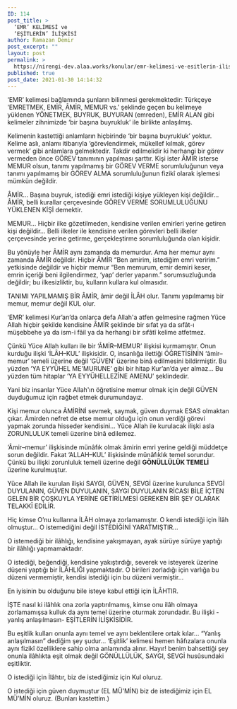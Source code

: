 ```yaml
---
ID: 114
post_title: >
  ‘EMR’ KELİMESİ ve
  ‘EŞİTLERİN’ İLİŞKİSİ
author: Ramazan Demir
post_excerpt: ""
layout: post
permalink: >
  https://nirengi-dev.alaa.works/konular/emr-kelimesi-ve-esitlerin-iliskisi/
published: true
post_date: 2021-01-30 14:14:32
---
```

<p>‘EMR’ kelimesi bağlamında şunların bilinmesi gerekmektedir: Türkçeye ‘EMRETMEK, EMİR, ÂMİR, MEMUR vs.’ şeklinde geçen bu kelimeye yüklenen YÖNETMEK, BUYRUK, BUYURAN (emreden), EMİR ALAN gibi kelimeler zihnimizde ‘bir başına buyrukluk’ ile birlikte anlaşılmış.</p>
<p>Kelimenin kastettiği anlamların hiçbirinde ‘bir başına buyrukluk’ yoktur. Kelime aslı, anlamı itibarıyla ‘görevlendirmek, mükellef kılmak, görev vermek’ gibi anlamlara gelmektedir. Takdir edilmelidir ki herhangi bir görev vermeden önce GÖREV tanımının yapılması şarttır. Kişi ister ÂMİR isterse MEMUR olsun, tanımı yapılmamış bir GÖREV VERME sorumluluğunun veya tanımı yapılmamış bir GÖREV ALMA sorumluluğunun fizikî olarak işlemesi mümkün değildir.</p>
<p>ÂMİR... Başına buyruk, istediği emri istediği kişiye yükleyen kişi değildir... ÂMİR, belli kurallar çerçevesinde GÖREV VERME SORUMLULUĞUNU YÜKLENEN KİŞİ demektir.</p>
<p>MEMUR... Hiçbir ilke gözetilmeden, kendisine verilen emirleri yerine getiren kişi değildir... Belli ilkeler ile kendisine verilen görevleri belli ilkeler çerçevesinde yerine getirme, gerçekleştirme sorumluluğunda olan kişidir.</p>
<p>Bu yönüyle her ÂMİR aynı zamanda da memurdur. Ama her memur aynı zamanda ÂMİR değildir. Hiçbir ÂMİR “Ben amirim, istediğim emri veririm.” yetkisinde değildir ve hiçbir memur “Ben memurum, emir demiri keser, emrin içeriği beni ilgilendirmez, ‘yap’ derler yaparım.” sorumsuzluğunda değildir; bu ilkesizliktir, bu, kulların kullara kul olmasıdır.</p>
<p>TANIMI YAPILMAMIŞ BİR ÂMİR, âmir değil İLÂH olur. Tanımı yapılmamış bir memur, memur değil KUL olur.</p>
<p>‘EMR’ kelimesi Kur’an’da onlarca defa Allah'a atfen gelmesine rağmen Yüce Allah hiçbir şekilde kendisine ÂMİR şeklinde bir sıfat ya da sıfât-ı müşebbehe ya da ism-i fâil ya da herhangi bir sıfâtî kelime atfetmez.</p>
<p>Çünkü Yüce Allah kulları ile bir ‘ÂMİR–MEMUR’ ilişkisi kurmamıştır. Onun kurduğu ilişki ‘İLÂH–KUL’ ilişkisidir. O, insanlığa ilettiği ÖĞRETİSİNİN ‘âmir–memur’ temeli üzerine değil ‘GÜVEN’ üzerine binâ edilmesini bildirmiştir. Bu yüzden ‘YA EYYÜHEL ME'MURUNE’ gibi bir hitap Kur’an’da yer almaz... Bu yüzden tüm hitaplar ‘YA EYYÜHELLEZİNE AMENU’ şeklindedir.</p>
<p>Yani biz insanlar Yüce Allah'ın öğretisine memur olmak için değil GÜVEN duyduğumuz için rağbet etmek durumundayız.</p>
<p>Kişi memur olunca ÂMİRİNİ sevmek, saymak, güven duymak ESAS olmaktan çıkar. Âmirden nefret de etse memur olduğu için onun verdiği görevi yapmak zorunda hisseder kendisini... Yüce Allah ile kurulacak ilişki asla ZORUNLULUK temeli üzerine binâ edilemez. </p>
<p>‘Âmir–memur’ ilişkisinde münâfık olmak âmirin emri yerine geldiği müddetçe sorun değildir. Fakat ‘ALLAH–KUL’ ilişkisinde münâfıklık temel sorundur. Çünkü bu ilişki zorunluluk temeli üzerine değil <strong>GÖNÜLLÜLÜK TEMELİ</strong> üzerine kurulmuştur. </p>
<p>Yüce Allah ile kurulan ilişki SAYGI, GÜVEN, SEVGİ üzerine kurulunca SEVGİ DUYULANIN, GÜVEN DUYULANIN, SAYGI DUYULANIN RİCASI BİLE İÇTEN GELEN BİR ÇOŞKUYLA YERİNE GETİRİLMESİ GEREKEN BİR ŞEY OLARAK TELAKKÎ EDİLİR. </p>
<p>Hiç kimse O’nu kullarına İLÂH olmaya zorlamamıştır. O kendi istediği için İlâh olmuştur... O istemediğini değil İSTEDİĞİNİ YARATMIŞTIR... </p>
<p>O istemediği bir ilâhlığı, kendisine yakışmayan, ayak sürüye sürüye yaptığı bir ilâhlığı yapmamaktadır. </p>
<p>O istediği, beğendiği, kendisine yakıştırdığı, severek ve isteyerek üzerine düşeni yaptığı bir İLÂHLIĞI yapmaktadır. O birileri zorladığı için varlığa bu düzeni vermemiştir, kendisi istediği için bu düzeni vermiştir... </p>
<p>En iyisinin bu olduğunu bile isteye kabul ettiği için İLÂHTIR. </p>
<p>İŞTE nasıl ki ilâhlık ona zorla yaptırılmamış, kimse onu ilâh olmaya zorlamamışsa kulluk da aynı temel üzerine oturmak zorundadır. Bu ilişki -yanlış anlaşılmasın- EŞİTLERİN İLİŞKİSİDİR. </p>
<p>Bu eşitlik kulları onunla aynı temel ve aynı beklentilere ortak kılar... “Yanlış anlaşılmasın” dediğim şey şudur… ‘Eşitlik’ kelimesi hemen hâfızalara onunla aynı fizikî özelliklere sahip olma anlamında alınır. Hayır! benim bahsettiği şey onunla ilâhlıkta eşit olmak değil GÖNÜLLÜLÜK, SAYGI, SEVGİ husûsundaki eşitliktir. </p>
<p>O istediği için İlâhtır, biz de istediğimiz için Kul oluruz. </p>
<p>O istediği için güven duymuştur (EL MÜ'MİN) biz de istediğimiz için EL MÜ’MİN oluruz. (Bunları kastettim.)</p>